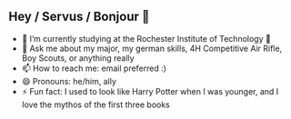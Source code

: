 ## Hey / Servus / Bonjour 👋

<!--
**sGuillotin/sGuillotin** is a ✨ _special_ ✨ repository because its `README.md` (this file) appears on your GitHub profile.

Here are some ideas to get you started:-->

<!-- - 🔭 I’m not currently working on any projects, beyond my mental and physical health -->
<!-- - 👯 I’m looking to collaborate on ...
- 🤔 I’m looking for help with ... -->
- 🌱 I’m currently studying at the Rochester Institute of Technology 🐅
- 💬 Ask me about my major, my german skills, 4H Competitive Air Rifle, Boy Scouts, or anything really
- 📫 How to reach me: email preferred :)
- 😄 Pronouns: he/him, ally
- ⚡ Fun fact: I used to look like Harry Potter when I was younger, and I love the mythos of the first three books

